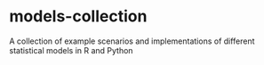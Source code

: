 # models-collection
A collection of example scenarios and implementations of different statistical models in R and Python
